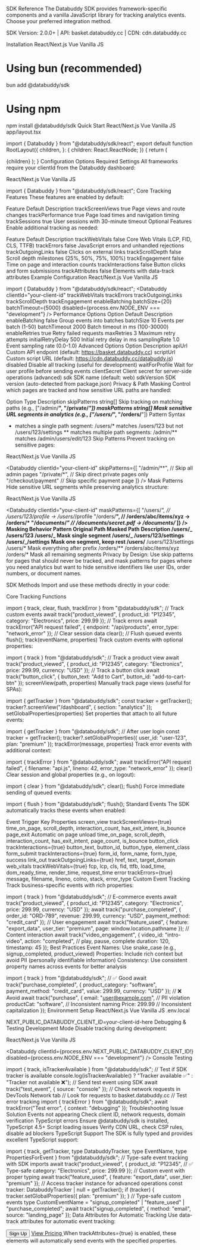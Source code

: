 SDK Reference
The Databuddy SDK provides framework-specific components and a vanilla JavaScript library for tracking analytics events. Choose your preferred integration method.

SDK Version: 2.0.0+ | API: basket.databuddy.cc | CDN: cdn.databuddy.cc

Installation
React/Next.js
Vue
Vanilla JS

# Using bun (recommended)

bun add @databuddy/sdk

# Using npm

npm install @databuddy/sdk
Quick Start
React/Next.js
Vue
Vanilla JS
app/layout.tsx

import { Databuddy } from "@databuddy/sdk/react";
export default function RootLayout({
children,
}: {
children: React.ReactNode;
}) {
return (
<html lang="en">
<body>
<Databuddy
clientId={process.env.NEXT_PUBLIC_DATABUDDY_CLIENT_ID!}
trackWebVitals // Recommended for performance monitoring
trackErrors
enableBatching
/>
{children}
</body>
</html>
);
}
Configuration Options
Required Settings
All frameworks require your clientId from the Databuddy dashboard:

React/Next.js
Vue
Vanilla JS

import { Databuddy } from "@databuddy/sdk/react";
<Databuddy clientId="your-client-id" />
Core Tracking Features
These features are enabled by default:

Feature Default Description
trackScreenViews true Page views and route changes
trackPerformance true Page load times and navigation timing
trackSessions true User sessions with 30-minute timeout
Optional Features
Enable additional tracking as needed:

Feature Default Description
trackWebVitals false Core Web Vitals (LCP, FID, CLS, TTFB)
trackErrors false JavaScript errors and unhandled rejections
trackOutgoingLinks false Clicks on external links
trackScrollDepth false Scroll depth milestones (25%, 50%, 75%, 100%)
trackEngagement false Time on page and interaction counts
trackInteractions false Button clicks and form submissions
trackAttributes false Elements with data-track attributes
Example Configuration
React/Next.js
Vue
Vanilla JS

import { Databuddy } from "@databuddy/sdk/react";
<Databuddy
clientId="your-client-id"
trackWebVitals
trackErrors
trackOutgoingLinks
trackScrollDepth
trackEngagement
enableBatching
batchSize={20}
batchTimeout={5000}
disabled={process.env.NODE_ENV === "development"}
/>
Performance Options
Option Default Description
enableBatching false Group events into batches
batchSize 10 Events per batch (1-50)
batchTimeout 2000 Batch timeout in ms (100-30000)
enableRetries true Retry failed requests
maxRetries 3 Maximum retry attempts
initialRetryDelay 500 Initial retry delay in ms
samplingRate 1.0 Event sampling rate (0.0-1.0)
Advanced Options
Option Description
apiUrl Custom API endpoint (default: https://basket.databuddy.cc)
scriptUrl Custom script URL (default: https://cdn.databuddy.cc/databuddy.js)
disabled Disable all tracking (useful for development)
waitForProfile Wait for user profile before sending events
clientSecret Client secret for server-side operations (advanced)
sdk SDK name (default: web)
sdkVersion SDK version (auto-detected from package.json)
Privacy & Path Masking
Control which pages are tracked and how sensitive URL paths are handled:

Option Type Description
skipPatterns string[] Skip tracking on matching paths (e.g., ["/admin/**", "/private/*"])
maskPatterns string[] Mask sensitive URL segments in analytics (e.g., ["/users/*", "/orders/**"])
Pattern Syntax

- matches a single path segment: /users/\* matches /users/123 but not /users/123/settings
  ** matches multiple path segments: /admin/** matches /admin/users/edit/123
  Skip Patterns
  Prevent tracking on sensitive pages:

React/Next.js
Vue
Vanilla JS

<Databuddy
clientId="your-client-id"
skipPatterns={[
"/admin/**", // Skip all admin pages
"/private/*", // Skip direct private pages only
"/checkout/payment" // Skip specific payment page
]}
/>
Mask Patterns
Hide sensitive URL segments while preserving analytics structure:

React/Next.js
Vue
Vanilla JS

<Databuddy
clientId="your-client-id"
maskPatterns={[
"/users/*", // /users/123/profile → /users/*/profile
"/orders/**", // /orders/abc/items/xyz → /orders/*
"/documents/*" // /documents/secret.pdf → /documents/*
]}
/>
Masking Behavior
Pattern Original Path Masked Path Description
/users/_ /users/123 /users/_ Mask single segment
/users/_ /users/123/settings /users/_/settings Mask one segment, keep rest
/users/** /users/123/settings /users/\* Mask everything after prefix
/orders/** /orders/abc/items/xyz /orders/\* Mask all remaining segments
Privacy by Design: Use skip patterns for pages that should never be tracked, and mask patterns for pages where you need analytics but want to hide sensitive identifiers like user IDs, order numbers, or document names.

SDK Methods
Import and use these methods directly in your code:

Core Tracking Functions

import { track, clear, flush, trackError } from "@databuddy/sdk";
// Track custom events
await track("product_viewed", {
product_id: "P12345",
category: "Electronics",
price: 299.99
});
// Track errors
await trackError("API request failed", {
endpoint: "/api/products",
error_type: "network_error"
});
// Clear session data
clear();
// Flush queued events
flush();
track(eventName, properties)
Track custom events with optional properties:

import { track } from "@databuddy/sdk";
// Track a product view
await track("product_viewed", {
product_id: "P12345",
category: "Electronics",
price: 299.99,
currency: "USD"
});
// Track a button click
await track("button_click", {
button_text: "Add to Cart",
button_id: "add-to-cart-btn"
});
screenView(path, properties)
Manually track page views (useful for SPAs):

import { getTracker } from "@databuddy/sdk";
const tracker = getTracker();
tracker?.screenView("/dashboard", {
section: "analytics"
});
setGlobalProperties(properties)
Set properties that attach to all future events:

import { getTracker } from "@databuddy/sdk";
// After user login
const tracker = getTracker();
tracker?.setGlobalProperties({
user_id: "user-123",
plan: "premium"
});
trackError(message, properties)
Track error events with additional context:

import { trackError } from "@databuddy/sdk";
await trackError("API request failed", {
filename: "api.js",
lineno: 42,
error_type: "network_error"
});
clear()
Clear session and global properties (e.g., on logout):

import { clear } from "@databuddy/sdk";
clear();
flush()
Force immediate sending of queued events:

import { flush } from "@databuddy/sdk";
flush();
Standard Events
The SDK automatically tracks these events when enabled:

Event Trigger Key Properties
screen_view trackScreenViews={true} time_on_page, scroll_depth, interaction_count, has_exit_intent, is_bounce
page_exit Automatic on page unload time_on_page, scroll_depth, interaction_count, has_exit_intent, page_count, is_bounce
button_click trackInteractions={true} button_text, button_id, button_type, element_class
form_submit trackInteractions={true} form_id, form_name, form_type, success
link_out trackOutgoingLinks={true} href, text, target_domain
web_vitals trackWebVitals={true} fcp, lcp, cls, fid, ttfb, load_time, dom_ready_time, render_time, request_time
error trackErrors={true} message, filename, lineno, colno, stack, error_type
Custom Event Tracking
Track business-specific events with rich properties:

import { track } from "@databuddy/sdk";
// E-commerce events
await track("product_viewed", {
product_id: "P12345",
category: "Electronics",
price: 299.99,
currency: "USD"
});
await track("purchase_completed", {
order_id: "ORD-789",
revenue: 299.99,
currency: "USD",
payment_method: "credit_card"
});
// User engagement
await track("feature_used", {
feature: "export_data",
user_tier: "premium",
page: window.location.pathname
});
// Content interaction
await track("video_engagement", {
video_id: "intro-video",
action: "completed", // play, pause, complete
duration: 120,
timestamp: 45
});
Best Practices
Event Names: Use snake_case (e.g., signup_completed, product_viewed)
Properties: Include rich context but avoid PII (personally identifiable information)
Consistency: Use consistent property names across events for better analysis

import { track } from "@databuddy/sdk";
// ✅ Good
await track("purchase_completed", {
product_category: "software",
payment_method: "credit_card",
value: 299.99,
currency: "USD"
});
// ❌ Avoid
await track("purchase", {
email: "user@example.com", // PII violation
productCat: "software", // Inconsistent naming
Price: 299.99 // Inconsistent capitalization
});
Environment Setup
React/Next.js
Vue
Vanilla JS
.env.local

NEXT_PUBLIC_DATABUDDY_CLIENT_ID=your-client-id-here
Debugging & Testing
Development Mode
Disable tracking during development:

React/Next.js
Vue
Vanilla JS

<Databuddy
clientId={process.env.NEXT_PUBLIC_DATABUDDY_CLIENT_ID!}
disabled={process.env.NODE_ENV === "development"}
/>
Console Testing

import { track, isTrackerAvailable } from "@databuddy/sdk";
// Test if SDK tracker is available
console.log(isTrackerAvailable() ? "Tracker available ✅" : "Tracker not available ❌");
// Send test event using SDK
await track("test_event", { source: "console" });
// Check network requests in DevTools Network tab
// Look for requests to basket.databuddy.cc
// Test error tracking
import { trackError } from "@databuddy/sdk";
await trackError("Test error", { context: "debugging" });
Troubleshooting
Issue Solution
Events not appearing Check client ID, network requests, domain verification
TypeScript errors Ensure @databuddy/sdk is installed, TypeScript 4.5+
Script loading issues Verify CDN URL, check CSP rules, disable ad blockers
TypeScript Support
The SDK is fully typed and provides excellent TypeScript support:

import { track, getTracker, type DatabuddyTracker, type EventName, type PropertiesForEvent } from "@databuddy/sdk";
// Type-safe event tracking with SDK imports
await track("product_viewed", {
product_id: "P12345", // ✅ Type-safe
category: "Electronics",
price: 299.99
});
// Custom event with proper typing
await track("feature_used", {
feature: "export_data",
user_tier: "premium"
});
// Access tracker instance for advanced operations
const tracker: DatabuddyTracker | null = getTracker();
if (tracker) {
tracker.setGlobalProperties({ plan: "premium" });
}
// Type-safe custom events
type CustomEventName = "signup_completed" | "feature_used" | "purchase_completed";
await track<CustomEventName>("signup_completed", {
method: "email",
source: "landing_page"
});
Data Attributes for Automatic Tracking
Use data-track attributes for automatic event tracking:

<!-- Automatically tracks button_click event -->
<button data-track="signup_clicked" data-plan="premium">
  Sign Up
</button>
<!-- Tracks with additional properties -->
<a 
  href="/pricing" 
  data-track="pricing_link_clicked"
  data-source="header"
  data-user-type="visitor"
>
  View Pricing
</a>
When trackAttributes={true} is enabled, these elements will automatically send events with the specified properties.
